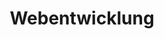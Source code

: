 ---
title: Webentwicklung
name: Webentwicklung
icon: "mdi:web-check"
shortDescription: Wir bieten umfassende Webentwicklungsdienstleistungen, darunter Webdesign, Front-End-Entwicklung, Back-End-Entwicklung und Full-Stack-Entwicklung.
description: Wir bieten umfassende Webentwicklungsdienstleistungen, darunter Webdesign, Front-End-Entwicklung, Back-End-Entwicklung und Full-Stack-Entwicklung. Egal, ob du eine benutzerfreundliche Website, eine individuelle Webanwendung oder eine maßgeschneiderte E-Commerce-Lösung benötigst, wir haben die Expertise, um deine Vision zum Leben zu erwecken.
keywords:
    - Webentwicklung
    - Webdesign
    - Front-End-Entwicklung
    - Back-End-Entwicklung
    - Full-Stack-Entwicklung

faqSection:
    heading: Häufig gestellte Fragen
    questions:
      - question: Welche Arten von Webprojekten unterstützt ihr?
        answer: Wir bieten Unterstützung für eine breite Palette von Webprojekten, einschließlich Corporate Websites, E-Commerce-Plattformen, individuelle Webanwendungen und mehr.
      - question: Welche Technologien verwendet ihr für die Webentwicklung?
        answer: Unsere Experten sind vielseitig und arbeiten mit den neuesten Webtechnologien, darunter HTML, CSS, JavaScript, PHP, Node.js und vieles mehr.
      - question: Wie lange dauert es, ein Webprojekt abzuschließen?
        answer: Die Projektzeit variiert je nach Umfang und Komplexität des Projekts. Wir erstellen jedoch klare Zeitpläne und halten dich während des gesamten Prozesses auf dem Laufenden.
      - question: Bietet ihr Wartungsdienstleistungen nach Abschluss des Projekts an?
        answer: Ja, wir bieten Wartungsdienstleistungen an, um sicherzustellen, dass dein Webprojekt immer auf dem neuesten Stand bleibt und reibungslos funktioniert.
      - question: Wie gehe ich vor, um eure Webentwicklungsdienstleistungen in Anspruch zu nehmen?
        answer: Kontaktiere uns einfach, und wir werden uns gerne mit dir in Verbindung setzen, um deine Anforderungen zu besprechen und den Prozess zu starten.

benefitsSection:
  title: Warum uns wählen?
  description: "Wir sind deine bevorzugte Wahl für Web-Entwicklung aus folgenden Gründen:"
  benefits:
    - Maßgeschneiderte Lösungen, die auf deine einzigartigen Anforderungen zugeschnitten sind.
    - Expertise in Front-End- und Back-End-Entwicklung für eine umfassende Abdeckung deines Projekts.
    - Schnelle und effiziente Projektabwicklung, um sicherzustellen, dass deine Website oder Anwendung pünktlich live geht.
    - Kontinuierliche Kommunikation und absolute Transparenz während des gesamten Entwicklungsprozesses.
    - Langfristige Wartung und Unterstützung, um sicherzustellen, dass deine Web-Lösung immer optimal funktioniert.
    - Wettbewerbsfähige Preise und maßgeschneiderte Pakete, die deinem Budget entsprechen.
    - Ein engagiertes Team von Experten, das mit Leidenschaft und Fachwissen an deinem Projekt arbeitet.
    - Umfassende Erfahrung in der Entwicklung von Webanwendungen, die unseren Erfolg bei zahlreichen Projekten unterstreicht.
    - Fokus auf die neuesten Technologien und Best Practices, um innovative und zukunftssichere Lösungen zu bieten.
    - Hohe Kundenzufriedenheit und Erfolgsgeschichten, die unsere Qualität und Zuverlässigkeit belegen.
---